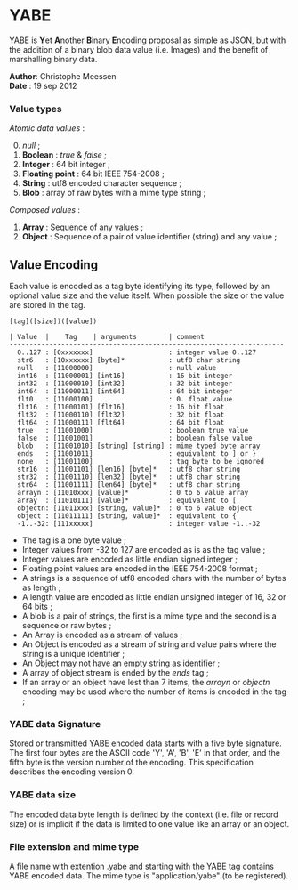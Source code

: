 # YABE 

YABE is **Y**et **A**nother **B**inary **E**ncoding proposal as simple as JSON, but with the addition of a binary blob data value (i.e. Images) and the benefit of marshalling binary data.

**Author**: Christophe Meessen  
**Date** : 19 sep 2012  

### Value types

*Atomic data values* :

0. *null* ;
1. **Boolean** : *true* & *false* ;
2. **Integer** : 64 bit integer ;
3. **Floating point** : 64 bit IEEE 754-2008 ;
4. **String** : utf8 encoded character sequence ;
5. **Blob** : array of raw bytes with a mime type string ;

*Composed values* :

1. **Array** : Sequence of any values ;
2. **Object** : Sequence of a pair of value identifier (string) and any value ; 

## Value Encoding 

Each value is encoded as a tag byte identifying its type, followed by an optional value size and the value itself. When possible the size or the value are stored in the tag. 

    [tag]([size])([value]) 

    | Value  |    Tag    | arguments        | comment
    ---------------------------------------------------------------------
      0..127 : [0xxxxxxx]                   : integer value 0..127 
      str6   : [10xxxxxx] [byte]*           : utf8 char string 
      null   : [11000000]                   : null value 
      int16  : [11000001] [int16]           : 16 bit integer
      int32  : [11000010] [int32]           : 32 bit integer
      int64  : [11000011] [int64]           : 64 bit integer
      flt0   : [11000100]                   : 0. float value
      flt16  : [11000101] [flt16]           : 16 bit float
      flt32  : [11000110] [flt32]           : 32 bit float
      flt64  : [11000111] [flt64]           : 64 bit float
      true   : [11001000]                   : boolean true value
      false  : [11001001]                   : boolean false value
      blob   : [11001010] [string] [string] : mime typed byte array
      ends   : [11001011]                   : equivalent to ] or }
      none   : [11001100]                   : tag byte to be ignored
      str16  : [11001101] [len16] [byte]*   : utf8 char string
      str32  : [11001110] [len32] [byte]*   : utf8 char string
      str64  : [11001111] [len64] [byte]*   : utf8 char string
      arrayn : [11010xxx] [value]*          : 0 to 6 value array
      array  : [11010111] [value]*          : equivalent to [
      objectn: [11011xxx] [string, value]*  : 0 to 6 value object
      object : [11011111] [string, value]*  : equivalent to {
      -1..-32: [111xxxxx]                   : integer value -1..-32

* The tag is a one byte value ;
* Integer values from -32 to 127 are encoded as is as the tag value ;
* Integer values are encoded as little endian signed integer ; 
* Floating point values are encoded in the IEEE 754-2008 format ;
* A strings is a sequence of utf8 encoded chars with the number of bytes as length ;
* A length value are encoded as little endian unsigned integer of 16, 32 or 64 bits ;
* A blob is a pair of strings, the first is a mime type and the second is a sequence or raw bytes ;
* An Array is encoded as a stream of values ;
* An Object is encoded as a stream of string and value pairs where the string is a unique identifier ;
* An Object may not have an empty string as identifier ;
* A array of object stream is ended by the *ends* tag ;
* If an array or an object have lest than 7 items, the *arrayn* or *objectn* encoding may be used where the number of items is encoded in the tag ;

### YABE data Signature

Stored or transmitted YABE encoded data starts with a five byte signature. The first four bytes are the ASCII code 'Y', 'A', 'B', 'E' in that order, and the fifth byte is the version number of the encoding. This specification describes the encoding version 0. 

### YABE data size

The encoded data byte length is defined by the context (i.e. file or record size) or is implicit if the data is limited to one value like an array or an object.

### File extension and mime type

A file name with extention .yabe and starting with the YABE tag contains YABE encoded data. The mime type is "application/yabe" (to be registered).
